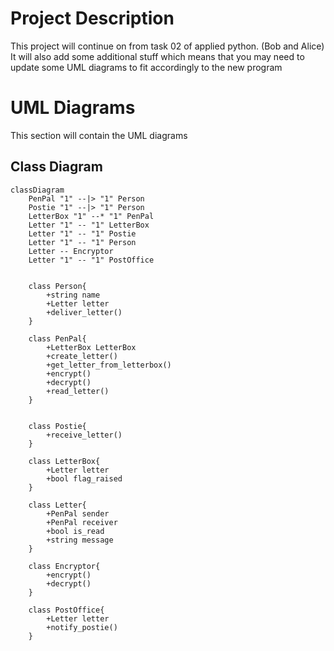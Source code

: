 # Project Description
This project will continue on from task 02
of applied python. (Bob and Alice)
It will also add some additional stuff
which means that you may need to update
some UML diagrams to fit accordingly to
the new program

# UML Diagrams
This section will contain the UML diagrams

## Class Diagram
```mermaid
classDiagram
    PenPal "1" --|> "1" Person
    Postie "1" --|> "1" Person
    LetterBox "1" --* "1" PenPal
    Letter "1" -- "1" LetterBox
    Letter "1" -- "1" Postie
    Letter "1" -- "1" Person
    Letter -- Encryptor
    Letter "1" -- "1" PostOffice
    
    
    class Person{
        +string name
        +Letter letter
        +deliver_letter()
    }
    
    class PenPal{
        +LetterBox LetterBox
        +create_letter()
        +get_letter_from_letterbox()
        +encrypt()
        +decrypt()
        +read_letter()
    }
    
    
    class Postie{
        +receive_letter()
    }
    
    class LetterBox{
        +Letter letter
        +bool flag_raised
    }
    
    class Letter{
        +PenPal sender
        +PenPal receiver
        +bool is_read
        +string message
    }
    
    class Encryptor{
        +encrypt()
        +decrypt()
    }
    
    class PostOffice{
        +Letter letter
        +notify_postie()
    }
```